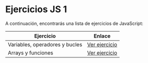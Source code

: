 # Ejercicios JS 1

A continuación, encontrarás una lista de ejercicios de JavaScript:

| Ejercicio                      | Enlace                                                                                      |
| ------------------------------ | ------------------------------------------------------------------------------------------- |
| Variables, operadores y bucles | [Ver ejercicio](https://stackblitz.com/edit/js-variables-operadores-bucles?file=index.html) |
| Arrays y funciones             | [Ver ejercicio](https://stackblitz.com/edit/js-arrays-funciones?file=index.html)            |
